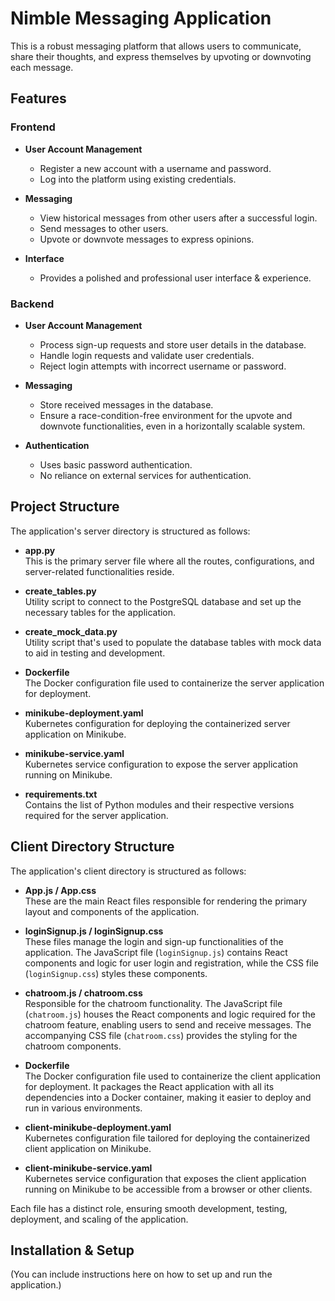 # Nimble Messaging Application

This is a robust messaging platform that allows users to communicate, share their thoughts, and express themselves by upvoting or downvoting each message.

## Features

### Frontend

- **User Account Management**
    - Register a new account with a username and password.
    - Log into the platform using existing credentials.

- **Messaging**
    - View historical messages from other users after a successful login.
    - Send messages to other users.
    - Upvote or downvote messages to express opinions.

- **Interface**
    - Provides a polished and professional user interface & experience.

### Backend

- **User Account Management**
    - Process sign-up requests and store user details in the database.
    - Handle login requests and validate user credentials.
    - Reject login attempts with incorrect username or password.

- **Messaging**
    - Store received messages in the database.
    - Ensure a race-condition-free environment for the upvote and downvote functionalities, even in a horizontally scalable system.

- **Authentication**
    - Uses basic password authentication.
    - No reliance on external services for authentication.

## Project Structure

The application's server directory is structured as follows:

- **app.py**  
  This is the primary server file where all the routes, configurations, and server-related functionalities reside.

- **create_tables.py**  
  Utility script to connect to the PostgreSQL database and set up the necessary tables for the application.

- **create_mock_data.py**  
  Utility script that's used to populate the database tables with mock data to aid in testing and development.

- **Dockerfile**  
  The Docker configuration file used to containerize the server application for deployment.

- **minikube-deployment.yaml**  
  Kubernetes configuration for deploying the containerized server application on Minikube.

- **minikube-service.yaml**  
  Kubernetes service configuration to expose the server application running on Minikube.

- **requirements.txt**  
  Contains the list of Python modules and their respective versions required for the server application.

## Client Directory Structure

The application's client directory is structured as follows:

- **App.js / App.css**  
  These are the main React files responsible for rendering the primary layout and components of the application.

- **loginSignup.js / loginSignup.css**  
  These files manage the login and sign-up functionalities of the application. The JavaScript file (`loginSignup.js`) contains React components and logic for user login and registration, while the CSS file (`loginSignup.css`) styles these components.

- **chatroom.js / chatroom.css**  
  Responsible for the chatroom functionality. The JavaScript file (`chatroom.js`) houses the React components and logic required for the chatroom feature, enabling users to send and receive messages. The accompanying CSS file (`chatroom.css`) provides the styling for the chatroom components.

- **Dockerfile**  
  The Docker configuration file used to containerize the client application for deployment. It packages the React application with all its dependencies into a Docker container, making it easier to deploy and run in various environments.

- **client-minikube-deployment.yaml**  
  Kubernetes configuration file tailored for deploying the containerized client application on Minikube.

- **client-minikube-service.yaml**  
  Kubernetes service configuration that exposes the client application running on Minikube to be accessible from a browser or other clients.

Each file has a distinct role, ensuring smooth development, testing, deployment, and scaling of the application.



## Installation & Setup

(You can include instructions here on how to set up and run the application.)



